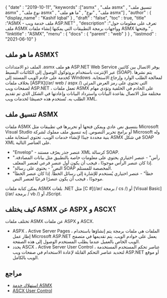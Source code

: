 {
  "date" : "2019-10-11",
  "keywords" :["asmx" , "ملف asmx" , "تنسيق ملف asmx" , "نوع ملف asmx" , "ملف" , "نوع" , "ما هو ملف asmx"] ,
  "author" : {
    "display_name" : "Kashif Iqbal"
} ,
  "draft" : "false",
  "toc" : true,
  "title" :"ASMX - ملف خدمة ويب ASP.NET" ,
  "description" :"تعرف على معلومات حول ملف ASMX وواجهات برمجة التطبيقات التي يمكنها إنشاء ملفات ASMX وفتحها." ,
  "linktitle" : "ASMX",
  "menu" : {
    "docs" : {
      "parent" : "web"
}
} ,
  "lastmod" : "2021-06-10"
}

## ما هو ملف ASMX؟

الملف ذو الامتدادات .asmx هو ملف ASP.NET Web Service يوفر الاتصال بين كائنين عبر الإنترنت باستخدام بروتوكول الوصول إلى الكائنات البسيط (SOAP). يتم نشرها كخدمة على خادم الويب المستند إلى Windows لمعالجة الطلب الوارد وإرجاع الاستجابة. بخلاف ملفات [ASPX](/ar/ web / aspx /) التي تحتوي على رمز العرض المرئي لصفحات ويب ASP.NET ، تعمل ملفات ASMX على الخادم في الخلفية وتؤدي مهام مختلفة مثل الاتصال بقاعدة البيانات واسترداد البيانات وإعادتها في الشكل الذي تم تقديم الطلب به. تُستخدم هذه خصيصًا لخدمات ويب XML.

## تنسيق ملف ASMX

ملفات ASMX بتنسيق نص عادي ويمكن فتحها أو تحريرها في تطبيقات مثل Microsoft Visual Studio أو برامج تحرير النصوص. إنه تنسيق ملف مملوك لشركة Microsoft وله بنية محددة جيدًا لإنشاء خدمات الويب. تحتوي استجابة ملف ASMX في شكل SOAP XML على العناصر التالية.

* "Envelop" - عنصر جذر يعرّف مستند XML كرسالة SOAP.
* "رأس" - عنصر اختياري يحتوي على معلومات خاصة بالتطبيق مثل بيانات المصادقة. إذا كان عنصر الرأس موجودًا ، فيجب أن يكون أول عنصر فرعي لعنصر المغلف.
* "النص" - يحتوي على رسالة SOAP المخصصة للمستلم.
* "خطأ" - عنصر اختياري يُستخدم للإشارة إلى رسائل الخطأ. إذا كان عنصر الخطأ موجودًا ، فيجب أن يكون عنصرًا فرعيًا لعنصر النص.

يمكن كتابة ملفات ASMX بلغات .NET مثل [C #](/ar/ برمجة / cs /) أو [Visual Basic](/ar/ برمجة / vb /) أو JScript.

## كيف يختلف ASMX عن ASPX و ASCX؟

تختلف ملفات ASMX عن ملفات ASPX و ASCX.

* ASPX ، Active Server Pages ، الملفات هي ملفات برمجة يتم إنشاؤها باستخدام إطار عمل Microsoft ASP.NET يعمل على خوادم الويب. يتم تقديمها في متصفح الويب الخاص بالعميل عندما يطلب المستخدم الوصول إلى هذه الصفحة.
* يحدد ASCX ، Active Server User Control ، عناصر تحكم المستخدم المستخدمة لتحديد عناصر التحكم القابلة لإعادة الاستخدام في صفحات ويب ASP.NET أو موقع الويب بالكامل.

## مراجع

* [استهلاك خدمة ASMX](https://docs.microsoft.com/en-us/xamarin/xamarin-forms/data-cloud/web-services/asmx)
* [ASCX User Control](http://www.beansoftware.com/ASP.NET-Tutorials/User-Control.aspx)

